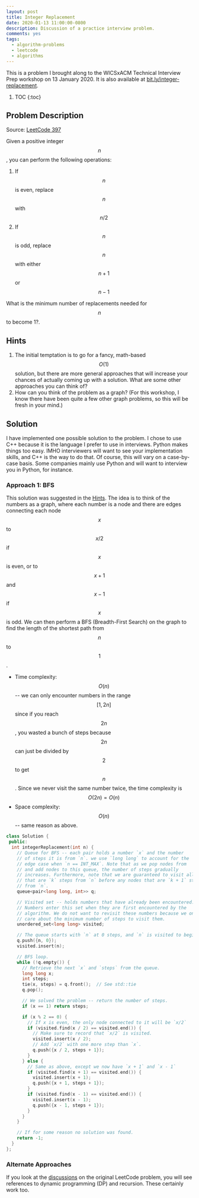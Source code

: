 ```yaml
---
layout: post
title: Integer Replacement
date: 2020-01-13 11:00:00-0800
description: Discussion of a practice interview problem.
comments: yes
tags:
  - algorithm-problems
  - leetcode
  - algorithms
---
```


This is a problem I brought along to the WICSxACM Technical Interview Prep
workshop on 13 January 2020. It is also available at
[bit.ly/integer-replacement](https://bit.ly/integer-replacement).

1. TOC
{:toc}

## Problem Description

Source: [LeetCode 397](https://leetcode.com/problems/integer-replacement/)

Given a positive integer $$n$$, you can perform the following operations:

1. If $$n$$ is even, replace $$n$$ with $$n/2$$
2. If $$n$$ is odd, replace $$n$$ with either $$n + 1$$ or $$n - 1$$

What is the minimum number of replacements needed for $$n$$ to become 1?.

## Hints

1. The initial temptation is to go for a fancy, math-based $$O(1)$$ solution,
   but there are more general approaches that will increase your chances of
   actually coming up with a solution. What are some other approaches you can
   think of?
2. How can you think of the problem as a graph? (For this workshop, I know there
   have been quite a few other graph problems, so this will be fresh in your
   mind.)

## Solution

I have implemented one possible solution to the problem. I chose to use C++
because it is the language I prefer to use in interviews. Python makes things
too easy. IMHO interviewers will want to see your implementation skills, and C++
is the way to do that. Of course, this will vary on a case-by-case basis. Some
companies mainly use Python and will want to interview you in Python, for
instance.

### Approach 1: BFS

This solution was suggested in the [Hints](#hints). The idea is to think of the
numbers as a graph, where each number is a node and there are edges connecting
each node $$x$$ to $$x/2$$ if $$x$$ is even, or to $$x + 1$$ and $$x - 1$$ if $$x$$ is odd.
We can then perform a BFS (Breadth-First Search) on the graph to find the length
of the shortest path from $$n$$ to $$1$$.

- Time complexity: $$O(n)$$ -- we can only encounter numbers in the range $$[1, 2n]$$
  since if you reach $$2n$$, you wasted a bunch of steps because $$2n$$ can just be
  divided by $$2$$ to get $$n$$. Since we never visit the same number twice, the
  time complexity is $$O(2n) = O(n)$$
- Space complexity: $$O(n)$$ -- same reason as above.

```cpp
class Solution {
 public:
  int integerReplacement(int n) {
    // Queue for BFS -- each pair holds a number `x` and the number
    // of steps it is from `n`. we use `long long` to account for the
    // edge case when `n == INT_MAX`. Note that as we pop nodes from
    // and add nodes to this queue, the number of steps gradually
    // increases. Furthermore, note that we are guaranteed to visit all nodes
    // that are `k` steps from `n` before any nodes that are `k + 1` steps
    // from `n`.
    queue<pair<long long, int>> q;

    // Visited set -- holds numbers that have already been encountered.
    // Numbers enter this set when they are first encountered by the
    // algorithm. We do not want to revisit these numbers because we only
    // care about the minimum number of steps to visit them.
    unordered_set<long long> visited;

    // The queue starts with `n` at 0 steps, and `n` is visited to begin with.
    q.push({n, 0});
    visited.insert(n);

    // BFS loop.
    while (!q.empty()) {
      // Retrieve the next `x` and `steps` from the queue.
      long long x;
      int steps;
      tie(x, steps) = q.front();  // See std::tie
      q.pop();

      // We solved the problem -- return the number of steps.
      if (x == 1) return steps;

      if (x % 2 == 0) {
        // If x is even, the only node connected to it will be `x/2`
        if (visited.find(x / 2) == visited.end()) {
          // Make sure to record that `x/2` is visited.
          visited.insert(x / 2);
          // Add `x/2` with one more step than `x`.
          q.push({x / 2, steps + 1});
        }
      } else {
        // Same as above, except we now have `x + 1` and `x - 1`
        if (visited.find(x + 1) == visited.end()) {
          visited.insert(x + 1);
          q.push({x + 1, steps + 1});
        }
        if (visited.find(x - 1) == visited.end()) {
          visited.insert(x - 1);
          q.push({x - 1, steps + 1});
        }
      }
    }

    // If for some reason no solution was found.
    return -1;
  }
};
```

### Alternate Approaches

If you look at the
[discussions](https://leetcode.com/problems/integer-replacement/discuss/) on the
original LeetCode problem, you will see references to dynamic programming (DP)
and recursion. These certainly work too.
